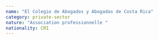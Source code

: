 ```yaml
---
name: "El Colegio de Abogados y Abogadas de Costa Rica"
category: private-sector
nature: "Association professionnelle "
nationality: CRI
---
```

    